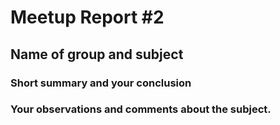 # Meetup Report #2

## Name of group and subject




### Short summary and your conclusion
 



 
 ### Your observations and comments about the subject.



